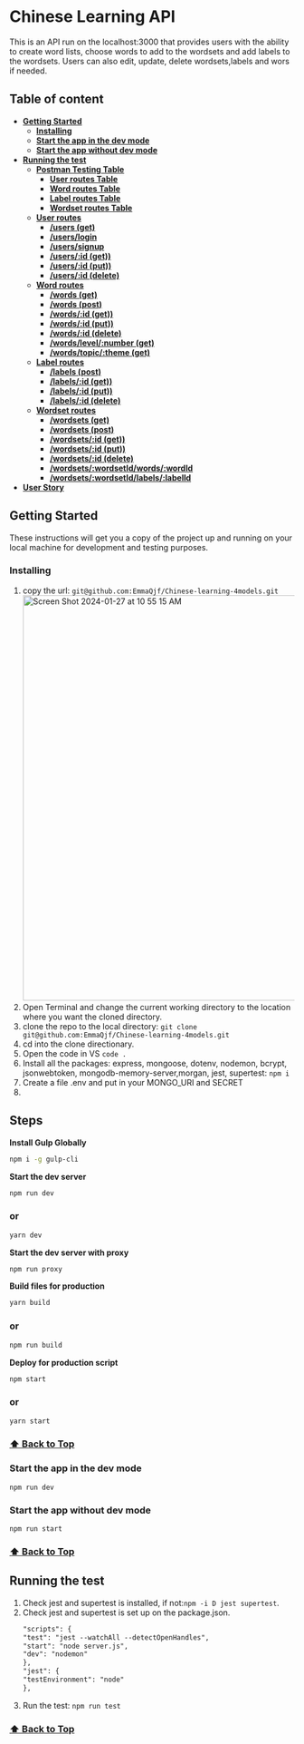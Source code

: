 # Chinese Learning API

This is an API run on the localhost:3000 that provides users with the ability to create word lists, choose words to add to the wordsets and add labels to the wordsets. Users can also edit, update, delete wordsets,labels and wors if needed. 

## Table of content  
- [**Getting Started**](#getting-started)
   - [**Installing**](#installing)
   - [**Start the app in the dev mode**](#dev-mode)
   - [**Start the app without dev mode**](#no-dev-mode)
- [**Running the test**](#running-the-test)
  - [**Postman Testing Table**](#postman-testing-table)
     - [**User routes Table**](#user-routes-table)
     - [**Word routes Table**](#word-routes-table)
     - [**Label routes Table**](#label-routes-table)
     - [**Wordset routes Table**](#wordset-routes-table)
  - [**User routes**](#user-routes)
     - [**/users (get)**](#show-all-users)
     - [**/users/login**](#users-login)
     - [**/users/signup**](#users-signup)
     - [**/users/:id (get))**](#show-a-user)
     - [**/users/:id (put))**](#update-a-user)
     - [**/users/:id  (delete)**](#delete-a-user)
   - [**Word routes**](#word-routes)
     - [**/words (get)**](#show-all-words)
     - [**/words (post)**](#create-a-word)
     - [**/words/:id (get))**](#show-a-word)
     - [**/words/:id (put))**](#update-a-word)
     - [**/words/:id  (delete)**](#delete-a-word)
     - [**/words/level/:number (get)**](#show-all-words-in-level)
     - [**/words/topic/:theme (get)**](#show-all-words-in-topic)
  - [**Label routes**](#label-routes)
     - [**/labels (post)**](#create-a-label)
     - [**/labels/:id (get))**](#show-a-label)
     - [**/labels/:id (put))**](#update-a-label)
     - [**/labels/:id  (delete)**](#delete-a-label)
   - [**Wordset routes**](#wordset-routes)
     - [**/wordsets (get)**](#show-all-wordsets)
     - [**/wordsets (post)**](#create-a-wordset)
     - [**/wordsets/:id (get))**](#show-a-wordset)
     - [**/wordsets/:id (put))**](#update-a-wordset)
     - [**/wordsets/:id  (delete)**](#delete-a-wordset)
     - [**/wordsets/:wordsetId/words/:wordId**](#add-words)
     - [**/wordsets/:wordsetId/labels/:labelId**](#add-labels)
- [**User Story**](#user-story)
 
  
  
## Getting Started 
These instructions will get you a copy of the project up and running on your local machine for development and testing purposes. 

### Installing

1. copy the url: `git@github.com:EmmaQjf/Chinese-learning-4models.git` 
   <img width="715" alt="Screen Shot 2024-01-27 at 10 55 15 AM" src="https://github.com/EmmaQjf/Chinese-learning-4models/assets/122846366/cb0e5e18-dcaa-42b5-8ea2-26540492dfab">
2. Open Terminal and change the current working directory to the location where you want the cloned directory.
3. clone the repo to the local directory: `git clone git@github.com:EmmaQjf/Chinese-learning-4models.git`
4. cd into the clone directionary.
5. Open the code in VS `code .`  
6. Install all the packages: express, mongoose, dotenv, nodemon, bcrypt, jsonwebtoken, mongodb-memory-server,morgan, jest, supertest:  `npm i`
7. Create a file .env and put in your MONGO_URI and SECRET
8. 
## Steps

**Install Gulp Globally**
```bash
npm i -g gulp-cli
```

**Start the dev server**
```bash
npm run dev
```
### or
```bash
yarn dev
```

**Start the dev server with proxy**
```bash
npm run proxy
```

**Build files for production**
```bash
yarn build
```
### or

```bash
npm run build
```

**Deploy for production script**
```bash
npm start
```
### or
```bash
yarn start
```

### [:arrow_up: Back to Top](#table-of-content)

### <a name="dev-mode"></a>Start the app in the dev mode 
`npm run dev`

### <a name="no-dev-mode"></a>Start the app without dev mode 
`npm run start`

### [:arrow_up: Back to Top](#table-of-content)

## Running the test
1. Check jest and supertest is installed, if not:`npm -i D jest supertest`.
2. Check jest and supertest is set up on the package.json.  
    ```diff
    "scripts": {
    "test": "jest --watchAll --detectOpenHandles",
    "start": "node server.js",
    "dev": "nodemon"
    },
    "jest": {
    "testEnvironment": "node"
    },
    ```
3. Run the test: `npm run test`

### [:arrow_up: Back to Top](#table-of-content)
